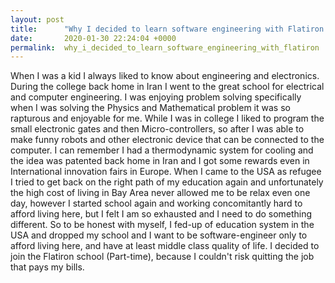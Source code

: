 ```yaml
---
layout: post
title:      "Why I decided to learn software engineering with Flatiron   "
date:       2020-01-30 22:24:04 +0000
permalink:  why_i_decided_to_learn_software_engineering_with_flatiron
---
```


When I was a kid I always liked to know about engineering and electronics. During the college back home in Iran I went to the great school for electrical and computer engineering. I was enjoying problem solving specifically when I was solving the Physics and Mathematical problem it was so rapturous and enjoyable for me. While I was in college I liked to program the small electronic gates and then Micro-controllers, so after I was able to make funny robots and other electronic device that can be connected to the computer. I can remember I had a thermodynamic system for cooling and the idea was patented back home in Iran and I got some rewards even in International innovation fairs in Europe. When I came to the USA as refugee I tried to get back on the right path of my education again and unfortunately the high cost of living in Bay Area never allowed me to be relax even one day, however I started school again and working concomitantly hard to afford living here, but I felt I am so exhausted and I need to do something different. So to be honest with myself, I fed-up of education system in the USA and dropped my school and I want to be software-engineer only to afford living here, and have at least middle class quality of life. I decided to join the Flatiron school (Part-time), because I couldn't risk quitting the job that pays my bills. 
